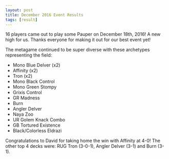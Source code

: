 ```yaml
---
layout: post
title: December 2016 Event Results
tags: [result]
---
```


16 players came out to play some Pauper on December 18th, 2016! A new high for us. Thanks everyone for making it out for our best event yet!

The metagame continued to be super diverse with these archetypes representing the field:
* Mono Blue Delver (x2)
* Affinity (x2)
* Tron (x2)
* Mono Black Control
* Mono Green Stompy
* Grixis Control
* GR Madness
* Burn
* Angler Delver
* Naya Zoo
* UR Golem Knack Combo
* GB Tortured Existence
* Black/Colorless Eldrazi

Congratulations to David for taking home the win with Affinity at 4-0! The other top 4 decks were: RUG Tron (3-0-1), Angler Delver (3-1) and Burn (3-1).